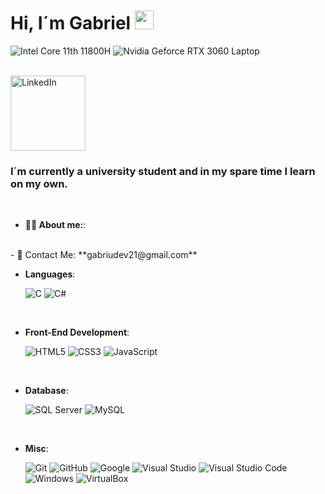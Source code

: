 <h1 align="left">Hi, I´m Gabriel <img src="https://media.giphy.com/media/hvRJCLFzcasrR4ia7z/giphy.gif" width="30"></h1>

![Intel Core 11th 11800H](https://img.shields.io/badge/Intel%20Core_i7_11th-0071C5?style=for-the-badge&logo=intel&logoColor=white)
![Nvidia Geforce RTX 3060 Laptop](https://img.shields.io/badge/NVIDIA-RTX3060-76B900?style=for-the-badge&logo=nvidia&logoColor=white)

<br>
<a href="https://www.linkedin.com/in/gabrielsandrigo">
 <img align="aleft" alt="LinkedIn" | LinkedIn width="120px" src="https://img.shields.io/badge/LinkedIn-0077B5?style=for-the-badge&logo=linkedin&logoColor=white" />
</a>

<h3 align="left">I´m currently a university student and in my spare time I learn on my own. </h3>

<br>

- **👨🏻 About me:**:

<br>
- 📧 Contact Me: **gabriudev21@gmail.com**<br>

- **Languages**:
    
    ![C](https://img.shields.io/badge/C%20-%232370ED.svg?style=for-the-badge&logo=c&logoColor=white)
    ![C#](https://img.shields.io/badge/c%23-%23239120.svg?style=for-the-badge&logo=csharp&logoColor=white)    

<br>   
    
- **Front-End Development**:

   ![HTML5](https://img.shields.io/badge/HTML5%20-%23E34F26.svg?style=for-the-badge&logo=html5&logoColor=white)
   ![CSS3](https://img.shields.io/badge/CSS%20-%231572B6.svg?style=for-the-badge&logo=css3&logoColor=white)
   ![JavaScript](https://img.shields.io/badge/JavaScript%20-%23F7DF1E.svg?style=for-the-badge&logo=javascript&logoColor=black)

<br>

  - **Database**:

    ![SQL Server](https://img.shields.io/badge/Microsoft_SQL_Server-CC2927?style=for-the-badge&logo=microsoft-sql-server&logoColor=white) 
    ![MySQL](https://img.shields.io/badge/mysql-%2300000f.svg?style=for-the-badge&logo=mysql&logoColor=white)    

<br>

- **Misc**:

    ![Git](https://img.shields.io/badge/git-%23F05033.svg?style=for-the-badge&logo=git&logoColor=white)
    ![GitHub](https://img.shields.io/badge/github-%23121011.svg?style=for-the-badge&logo=github&logoColor=white)
    ![Google](https://img.shields.io/badge/google-%234285F4.svg?style=for-the-badge&logo=google&logoColor=white)
    ![Visual Studio](https://img.shields.io/badge/Visual_Studio-5C2D91?style=for-the-badge&logo=visual%20studio&logoColor=white)
    ![Visual Studio Code](https://img.shields.io/badge/Visual%20Studio%20Code-0078d7.svg?style=for-the-badge&logo=visual-studio-code&logoColor=white)
    ![Windows](https://img.shields.io/badge/Windows-0078D6?style=for-the-badge&logo=windows&logoColor=white)
    ![VirtualBox](https://img.shields.io/badge/virtualbox-%23183A61.svg?&style=for-the-badge&logo=virtualbox&logoColor=white")

<br>



